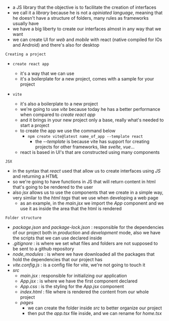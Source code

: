 - a JS library that the objective is to facilitate the creation of interfaces
- we call it a *library* because he is not a *opiniated language*, meaning that he doesn't have a structure of folders, many rules as frameworks usually have
- we have a big liberty to create our interfaces almost in any way that we want
- we can create UI for *web* and *mobile* with react (native compiled for IOs and Android) and there's also for desktop

`Creating a project` 
- `create react app` 
	- it's a way that we can use
	- it's a boilerplate for a new project, comes with a sample for your project

- `vite` 
	- it's also a boilerplate to a new project
	- we're going to use *vite* because today he has a better performance when compared to *create react app* 
	- and it brings in your new project only a base, really what's needed to start a project
	- to create the app we use the command below
		- `npm create vite@latest name_of_app --template react` 
			- the *--template* is because vite has support for creating projects for other frameworks, like *svelte*, *vue*...
	- react is based in UI's that are constructed using many components 

`JSX` 
- in the syntax that *react* used that allow us to create interfaces using *JS* and returning a *HTML*
- so we're going to have functions in JS that will return content in html that's going to be rendered to the user
- also *jsx* allows us to use the components that we create in a simple way, very similar to the *html tags* that we use when developing a web page
	- as an example, in the *main.jsx* we import the *App* component and we use it as *<App />* inside the area that the html is rendered

`Folder structure`
- *package.json* and *package-lock.json* : responsible for the dependencies of our project both in *production* and *development* mode, also we have the scripts that we can use declared inside
- *.gitignore* : is where we set what files and folders are not supposed to be sent to a github repository
- *node_modules* : is where we have downloaded all the packages that hold the dependencies that our project has
- *vite.config.js* : is a config file for vite, we're not going to touch it
- *src*
	- *main.jsx* : responsible for initializing our application
	- *App.jsx* : is where we have the first component declared 
	- *App.css* : is the styling for the *App.jsx* component
	- *index.html* : file where is rendered the content from our whole project
	- *pages*
		- we can create the folder inside *src* to better organize our project 
		- then put the *app.tsx* file inside, and we can rename for *home.tsx* 


